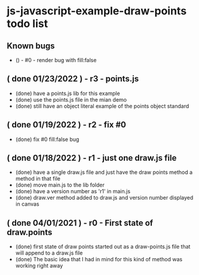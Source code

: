 # js-javascript-example-draw-points todo list

## Known bugs
* () - #0 - render bug with fill:false

<!-- Maintenance / new features  -->

## ( done 01/23/2022 ) - r3 - points.js
* (done) have a points.js lib for this example
* (done) use the points.js file in the mian demo
* (done) still have an object literal example of the points object standard

## ( done 01/19/2022 ) - r2 - fix #0
* (done) fix #0 fill:false bug

## ( done 01/18/2022 ) - r1 - just one draw.js file
* (done) have a single draw.js file and just have the draw points method a method in that file
* (done) move main.js to the lib folder
* (done) have a version number as 'r1' in main.js
* (done) draw.ver method added to draw.js and version number displayed in canvas

<!-- MVP -->

## ( done 04/01/2021 ) - r0 - First state of draw.points
* (done) first state of draw points started out as a draw-points.js file that will append to a draw.js file
* (done) The basic idea that I had in mind for this kind of method was working right away
